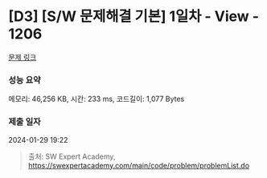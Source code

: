 # [D3] [S/W 문제해결 기본] 1일차 - View - 1206 

[문제 링크](https://swexpertacademy.com/main/code/problem/problemDetail.do?contestProbId=AV134DPqAA8CFAYh) 

### 성능 요약

메모리: 46,256 KB, 시간: 233 ms, 코드길이: 1,077 Bytes

### 제출 일자

2024-01-29 19:22



> 출처: SW Expert Academy, https://swexpertacademy.com/main/code/problem/problemList.do